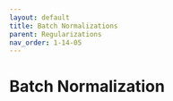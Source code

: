 ```yaml
---
layout: default
title: Batch Normalizations
parent: Regularizations
nav_order: 1-14-05
---
```


# Batch Normalization

